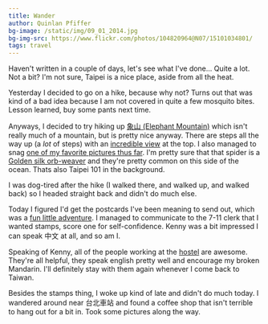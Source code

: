 ```yaml
---
title: Wander
author: Quinlan Pfiffer
bg-image: /static/img/09_01_2014.jpg
bg-img-src: https://www.flickr.com/photos/104820964@N07/15101034801/
tags: travel
---
```


Haven't written in a couple of days, let's see what I've done... Quite a lot. Not a
bit? I'm not sure, Taipei is a nice place, aside from all the heat.

Yesterday I decided to go on a hike, because why not? Turns out that was kind of
a bad idea because I am not covered in quite a few mosquito bites. Lesson
learned, buy some pants next time.

Anyways, I decided to try hiking up [象山 (Elephant Mountain)](http://www.tripadvisor.com/Attraction_Review-g293913-d2019764-Reviews-Elephant_Mountain_aka_Nangang_District_Hiking_Trail-Taipei.html)
which isn't really much of a mountain, but is pretty nice anyway. There are
steps all the way up (a _lot_ of steps) with an [incredible view](https://www.flickr.com/photos/104820964@N07/15091326845/) at the top.
I also managed to snag [one of my favorite pictures thus far](https://www.flickr.com/photos/104820964@N07/15088316371/in/photostream/). I'm pretty
sure that that spider is a [Golden silk orb-weaver](http://en.wikipedia.org/wiki/Golden_silk_orb-weaver)
and they're pretty common on this side of the ocean. Thats also Taipei 101 in
the background.

I was dog-tired after the hike (I walked there, and walked up, and walked back)
so I headed straight back and didn't do much else.

Today I figured I'd get the postcards I've been meaning to send out, which was a
[fun little adventure](https://twitter.com/WAallLy/status/506379849401790464).
I managed to communicate to the 7-11 clerk that I wanted stamps, score one for
self-confidence. Kenny was a bit impressed I can speak 中文 at all, and so am I.

Speaking of Kenny, all of the people working at the
[hostel](https://www.airbnb.com/rooms/3200960) are awesome. They're all helpful,
they speak english pretty well and encourage my broken Mandarin. I'll definitely
stay with them again whenever I come back to Taiwan.

Besides the stamps thing, I woke up kind of late and didn't do much today. I
wandered around near 台北車站 and found a coffee shop that isn't terrible to
hang out for a bit in. Took some pictures along the way.
